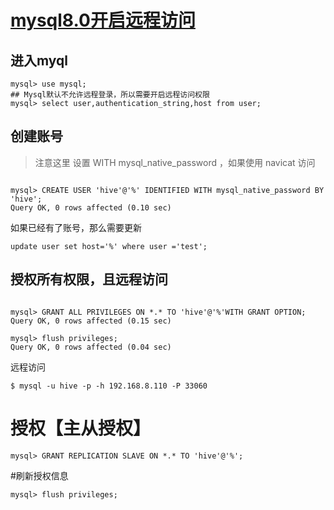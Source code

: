 
#  [mysql8.0开启远程访问](https://www.jianshu.com/p/23a5eeee821a)

## 进入myql
```mysql
mysql> use mysql;
## Mysql默认不允许远程登录，所以需要开启远程访问权限
mysql> select user,authentication_string,host from user;
```
## 创建账号
> 注意这里 设置 WITH mysql_native_password ，如果使用 navicat 访问
```mysql

mysql> CREATE USER 'hive'@'%' IDENTIFIED WITH mysql_native_password BY 'hive';
Query OK, 0 rows affected (0.10 sec)

```
如果已经有了账号，那么需要更新
```mysql
update user set host='%' where user ='test';
```


## 授权所有权限，且远程访问

```mysql

mysql> GRANT ALL PRIVILEGES ON *.* TO 'hive'@'%'WITH GRANT OPTION;
Query OK, 0 rows affected (0.15 sec)

mysql> flush privileges;
Query OK, 0 rows affected (0.04 sec)

```

远程访问
```mysql
$ mysql -u hive -p -h 192.168.8.110 -P 33060
```


# 授权【主从授权】
```mysql
mysql> GRANT REPLICATION SLAVE ON *.* TO 'hive'@'%';
```
#刷新授权信息
```mysql
mysql> flush privileges;
```
